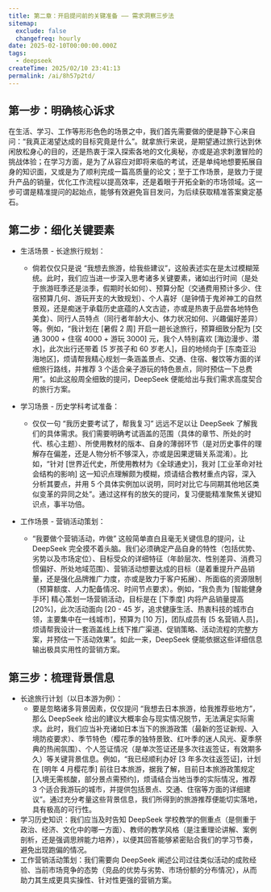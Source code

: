 ```yaml
---
title: 第二章：开启提问前的关键准备 —— 需求洞察三步法
sitemap:
  exclude: false
  changefreq: hourly
date: 2025-02-10T00:00:00.000Z
tags:
  - deepseek
createTime: 2025/02/10 23:41:13
permalink: /ai/8h57p2td/
---
```


## 第一步：明确核心诉求

在生活、学习、工作等形形色色的场景之中，我们首先需要做的便是静下心来自问：“我真正渴望达成的目标究竟是什么”。就拿旅行来说，是期望通过旅行达到休闲放松身心的目的，还是热衷于深入探索各地的文化奥秘，亦或是追求刺激冒险的挑战体验；在学习方面，是为了从容应对即将来临的考试，还是单纯地想要拓展自身的知识面，又或是为了顺利完成一篇高质量的论文；至于工作场景，是致力于提升产品的销量，优化工作流程以提高效率，还是着眼于开拓全新的市场领域。这一步可谓是精准提问的起始点，能够有效避免盲目发问，为后续获取精准答案奠定基石。

## 第二步：细化关键要素
- 生活场景 - 长途旅行规划：

  - 倘若仅仅只是说 “我想去旅游，给我些建议”，这般表述实在是太过模糊笼统。此时，我们应当进一步深入思考诸多关键要素，诸如出行时间（是处于旅游旺季还是淡季，假期时长如何）、预算分配（交通费用预计多少、住宿预算几何、游玩开支的大致规划）、个人喜好（是钟情于鬼斧神工的自然景观，还是痴迷于承载历史底蕴的人文古迹，亦或是热衷于品尝各地特色美食）、同行人员特点（同行者年龄大小、体力状况如何、兴趣偏好差异）等。例如，“我计划在 [暑假 2 周] 开启一趟长途旅行，预算细致分配为 [交通 3000 + 住宿 4000 + 游玩 3000] 元，我个人特别喜欢 [海边漫步、潜水]，此次出行还带着 [5 岁孩子和 60 岁老人]，目的地倾向于 [东南亚沿海地区]，烦请帮我精心规划一条涵盖景点、交通、住宿、餐饮等方面的详细旅行路线，并推荐 3 个适合亲子游玩的特色景点，同时预估一下总费用”。如此这般周全细致的提问，DeepSeek 便能给出与我们需求高度契合的旅行方案。

- 学习场景 - 历史学科考试准备：
  - 仅仅一句 “我历史要考试了，帮我复习” 远远不足以让 DeepSeek 了解我们的具体需求。我们需要明确考试涵盖的范围（具体的章节、所处的时代、核心主题）、所使用教材的版本、自身的薄弱环节（是对历史事件的理解存在偏差，还是人物分析不够深入，亦或是因果逻辑关系混淆）。比如，“针对 [世界近代史，所使用教材为《全球通史》]，我对 [工业革命对社会结构的影响] 这一知识点理解颇为模糊，烦请结合教材重点内容，深入分析其要点，并用 5 个具体实例加以说明，同时对比它与同期其他地区类似变革的异同之处”。通过这样有的放矢的提问，复习便能精准聚焦关键知识点，事半功倍。
- 工作场景 - 营销活动策划：
  - “我要做个营销活动，咋做” 这般简单直白且毫无关键信息的提问，让 DeepSeek 完全摸不着头脑。我们必须确定产品自身的特性（包括优势、劣势以及市场定位）、目标受众的详细特征（年龄层次、性别差异、消费习惯偏好、所处地域范围）、营销活动想要达成的目标（是着重提升产品销量，还是强化品牌推广力度，亦或是致力于客户拓展）、所面临的资源限制（预算额度、人力配备情况、时间节点要求）。例如，“我负责为 [智能健身手环] 精心策划一场营销活动，目标是在 [下季度] 内将产品销量提高 [20%]，此次活动面向 [20 - 45 岁，追求健康生活、热衷科技的城市白领，主要集中在一线城市]，预算为 [10 万]，团队成员有 [5 名营销人员]，烦请帮我设计一套涵盖线上线下推广渠道、促销策略、活动流程的完整方案，并预估一下活动效果”。如此一来，DeepSeek 便能依据这些详细信息输出极具实用性的营销方案。

## 第三步：梳理背景信息
- 长途旅行计划（以日本游为例）：
  - 要是忽略诸多背景因素，仅仅提问 “我想去日本旅游，给我推荐些地方”，那么 DeepSeek 给出的建议大概率会与现实情况脱节，无法满足实际需求。此时，我们应当补充诸如日本当下的旅游政策（最新的签证新规、入境防疫要求）、季节特色（樱花季的独特景致、红叶季的迷人风光、夏季祭典的热闹氛围）、个人签证情况（是单次签证还是多次往返签证，有效期多久）等关键背景信息。例如，“我已经顺利办好 [3 年多次往返签证]，计划在 [明年 4 月樱花季] 前往日本旅游，据我了解，目前日本旅游政策规定 [入境无需核酸，部分景点需预约]，烦请结合当地当季的实际情况，推荐 3 个适合我游玩的城市，并提供包括景点、交通、住宿等方面的详细建议”。通过充分考量这些背景信息，我们所得到的旅游推荐便能切实落地，具有极高的可行性。
- 学习历史知识：我们应当及时告知 DeepSeek 学校教学的侧重点（是侧重于政治、经济、文化中的哪一方面）、教师的教学风格（是注重理论讲解、案例剖析，还是强调思辨能力培养），以便其回答能够紧密贴合我们的学习节奏，避免出现跑偏的情况。
- 工作营销活动策划：我们需要向 DeepSeek 阐述公司过往类似活动的成败经验、当前市场竞争的态势（竞品的优势与劣势、市场份额的分布情况），从而助力其生成更具实操性、针对性更强的营销方案。





